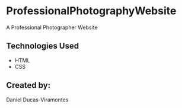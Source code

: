 # ProfessionalPhotographyWebsite
A Professional Photographer Website


##  **Technologies Used**

- HTML
- CSS




##  **Created by**:



Daniel Ducas-Viramontes

